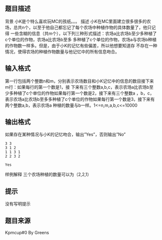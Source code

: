 

## 题目描述
背景
小K是个特么喜欢玩MC的孩纸。。。
描述
小K在MC里面建立很多很多的农场，总共n个，以至于他自己都忘记了每个农场中种植作物的具体数量了，他只记得
一些含糊的信息（共m个），以下列三种形式描述：农场a比农场b至少多种植了c个单位的作物，农场a比农场b至多
多种植了c个单位的作物，农场a与农场b种植的作物数一样多。但是，由于小K的记忆有些偏差，所以他想要知道存
不存在一种情况，使得农场的种植作物数量与他记忆中的所有信息吻合。
## 输入格式
第一行包括两个整数n和m，分别表示农场数目和小K记忆中的信息的数目接下来m行：如果每行的第一个数是1，接
下来有三个整数a,b,c，表示农场a比农场b至少多种植了c个单位的作物如果每行第一个数是2，接下来有三个整数a
，b，c，表示农场a比农场b至多多种植了c个单位的作物如果每行第一个数是3，接下来有两个整数a,b，表示农场a
种植的数量与b一样。1<=n,m,a,b,c<=10000
## 输出格式
如果存在某种情况与小K的记忆吻合，输出”Yes”，否则输出”No”

```input1
3 3
3 1 2
1 1 3 1
2 2 3 2
```

```output1
Yes
```

样例解释
三个农场种植的数量可以为（2,2,1）


## 提示
没有写明提示
## 题目来源
Kpmcup#0 By Greens


